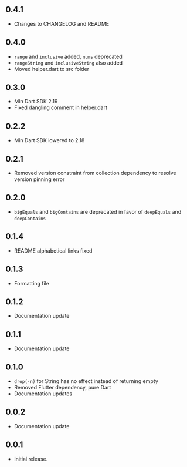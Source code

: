 ## 0.4.1

* Changes to CHANGELOG and README

## 0.4.0

* ```range``` and ```inclusive``` added, ```nums``` deprecated
* ```rangeString``` and ```inclusiveString``` also added
* Moved helper.dart to src folder

## 0.3.0

* Min Dart SDK 2.19
* Fixed dangling comment in helper.dart

## 0.2.2

* Min Dart SDK lowered to 2.18

## 0.2.1

* Removed version constraint from collection dependency to resolve version pinning error

## 0.2.0

* ```bigEquals``` and ```bigContains``` are deprecated in favor of ```deepEquals``` and
  ```deepContains```

## 0.1.4

* README alphabetical links fixed

## 0.1.3

* Formatting file

## 0.1.2

* Documentation update

## 0.1.1

* Documentation update

## 0.1.0

* ```drop(-n)``` for String has no effect instead of returning empty
* Removed Flutter dependency, pure Dart
* Documentation updates

## 0.0.2

* Documentation update

## 0.0.1

* Initial release.
